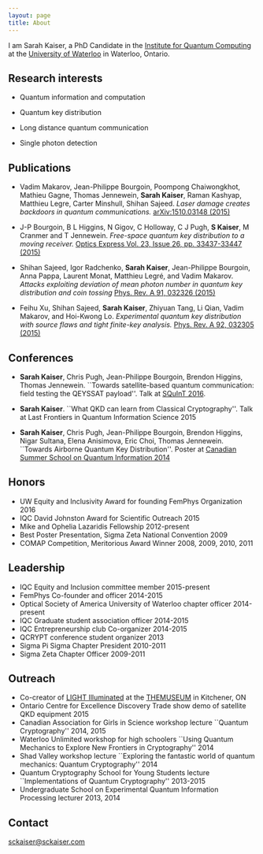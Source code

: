 ```yaml
---
layout: page
title: About
---
```

I am Sarah Kaiser, a PhD Candidate in the [Institute for Quantum Computing](https://uwaterloo.ca/institute-for-quantum-computing/) at the [University of Waterloo](https://uwaterloo.ca/) in Waterloo, Ontario.

## Research interests ##

* Quantum information and computation	    

* Quantum key distribution 

* Long distance quantum communication

* Single photon detection


## Publications ##

* Vadim Makarov, Jean-Philippe Bourgoin, Poompong Chaiwongkhot, Mathieu Gagne, Thomas Jennewein, **Sarah Kaiser**, Raman Kashyap, Matthieu Legre, Carter Minshull, Shihan Sajeed. _Laser damage creates backdoors in quantum communications._ [arXiv:1510.03148 (2015)](http://arxiv.org/abs/1510.03148)

* J\-P Bourgoin, B L Higgins, N Gigov, C Holloway,  C J Pugh, **S Kaiser**,  M Cranmer and T Jennewein. _Free-space quantum key distribution to a moving receiver._ [Optics Express Vol. 23, Issue 26, pp. 33437-33447 (2015)](https://www.osapublishing.org/oe/abstract.cfm?uri=oe-23-26-33437)	

* Shihan Sajeed, Igor Radchenko, **Sarah Kaiser**, Jean-Philippe Bourgoin, Anna Pappa, Laurent Monat, Matthieu Legré, and Vadim Makarov. _Attacks exploiting deviation of mean photon number in quantum key distribution and coin tossing_ [Phys. Rev. A 91, 032326 (2015)](http://journals.aps.org/pra/abstract/10.1103/PhysRevA.91.032326)

* Feihu Xu, Shihan Sajeed, **Sarah Kaiser**, Zhiyuan Tang, Li Qian, Vadim Makarov, and Hoi-Kwong Lo. _Experimental quantum key distribution with source flaws and tight finite-key analysis._ [Phys. Rev. A 92, 032305 (2015)](http://journals.aps.org/pra/abstract/10.1103/PhysRevA.92.032305)


## Conferences ##

* **Sarah Kaiser**, Chris Pugh, Jean-Philippe Bourgoin, Brendon Higgins, Thomas Jennewein. ``Towards satellite-based quantum communication: field testing the QEYSSAT payload''. Talk at [SQuInT 2016](http://physics.unm.edu/SQuInT/2016/abstracts.php?speaker=Kaiser).

* **Sarah Kaiser**. ``What QKD can learn from Classical Cryptography''. Talk at Last Frontiers in Quantum Information Science 2015

* **Sarah Kaiser**, Chris Pugh, Jean-Philippe Bourgoin, Brendon Higgins, Nigar Sultana, Elena Anisimova, Eric Choi, Thomas Jennewein. ``Towards Airborne Quantum Key Distribution''. Poster at [Canadian Summer School on Quantum Information 2014](http://www.uoguelph.ca/quigs/cssqi14/)

## Honors ##

* UW Equity and Inclusivity Award for founding FemPhys Organization 2016
* IQC David Johnston Award for Scientific Outreach 2015
* Mike and Ophelia Lazaridis Fellowship  2012-present
* Best Poster Presentation, Sigma Zeta National Convention 2009			
* COMAP Competition, Meritorious Award Winner  2008, 2009, 2010, 2011

## Leadership ##

* IQC Equity and Inclusion committee member 2015-present		
* FemPhys Co-founder and officer 2014-2015
* Optical Society of America University of Waterloo chapter officer 2014-present
* IQC Graduate student association officer  2014-2015
* IQC Entrepreneurship club Co-organizer  2014-2015
* QCRYPT conference student organizer 2013
* Sigma Pi Sigma Chapter President 2010-2011
* Sigma Zeta Chapter Officer 2009-2011	

## Outreach ##

* Co-creator of [LIGHT Illuminated](http://www.themuseum.ca/exhibition/opening-light-illuminated#overlay-context=) at the [THEMUSEUM](http://www.themuseum.ca/) in Kitchener, ON
* Ontario Centre for Excellence Discovery Trade show demo of satellite QKD equipment 2015 	
* Canadian Association for Girls in Science workshop lecture ``Quantum Cryptography'' 2014, 2015
* Waterloo Unlimited workshop for high schoolers ``Using Quantum Mechanics to Explore New Frontiers in Cryptography'' 2014 
* Shad Valley workshop lecture ``Exploring the fantastic world of quantum mechanics: Quantum Cryptography'' 2014
* Quantum Cryptography School for Young Students lecture ``Implementations of Quantum Cryptography'' 2013-2015
* Undergraduate School on Experimental Quantum Information Processing lecturer 2013, 2014 

## Contact ##

<a href="mailto:sckaiser@sckaiser.com" target="_top">sckaiser@sckaiser.com</a>

